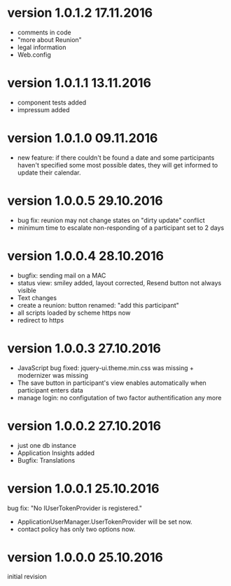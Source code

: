 # version 1.0.1.2 17.11.2016
- comments in code
- "more about Reunion"
- legal information
- Web.config
# version 1.0.1.1 13.11.2016
- component tests added
- impressum added
# version 1.0.1.0 09.11.2016
- new feature: if there couldn't be found a date and some participants haven't
  specified some most possible dates, they will get informed to update their calendar.
# version 1.0.0.5 29.10.2016
- bug fix: reunion may not change states on "dirty update" conflict
- minimum time to escalate non-responding of a participant set to 2 days
# version 1.0.0.4 28.10.2016
- bugfix: sending mail on a MAC
- status view: smiley added, layout corrected, Resend button not always visible
- Text changes
- create a reunion: button renamed: "add this participant"
- all scripts loaded by scheme https now
- redirect to https
# version 1.0.0.3 27.10.2016
- JavaScript bug fixed: jquery-ui.theme.min.css was missing + modernizer was missing
- The save button in participant's view enables automatically when participant enters data
- manage login: no configutation of two factor  authentification any more
# version 1.0.0.2 27.10.2016
- just one db instance
- Application Insights added
- Bugfix: Translations
# version 1.0.0.1 25.10.2016
bug fix: "No IUserTokenProvider is registered."
- ApplicationUserManager.UserTokenProvider will be set now.
- contact policy has only two options now.
# version 1.0.0.0 25.10.2016
initial revision